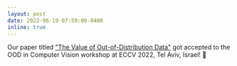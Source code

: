 ```yaml
---
layout: post
date: 2022-06-19 07:59:00-0400
inline: true
---
```


Our paper titled ["The Value of Out-of-Distribution Data"](https://arxiv.org/abs/2208.10967) got accepted to the OOD in Computer Vision workshop at ECCV 2022, Tel Aviv, Israel! 💫
